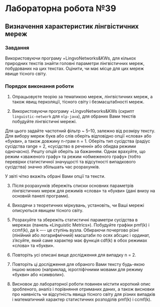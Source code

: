 # Лабораторна робота №39

## Визначення характеристик лінгвістичних мереж 

### Завдання

Використовуючи програму +LingvoNetworks&KWs, для кількох природних текстів знайти головні параметри лінгвістичних мереж, побудованих на цих текстах.
Оцінити, чи має місце для цих мереж явище тісного світу. 

### Порядок виконання роботи

1. Опрацьовуєте теорію за тематикою мереж, лінгвістичних мереж, а також явищ перколяції, тісного світу і безмасштабності мереж.

2. Використовуючи програму +LingvoNetworks&KWs (скрипт `linguistic-network` для `nlp-java`), для обраних Вами текстів побудуйте лінгвістичні мережі.

Для цього задайте частотний фільтр ~ 5&ndash;10, залежно від розміру тексту.
Для вибору мереж букв або слів оберіть відповідно опції «слова» або  «букви», а також довжину n-грам n = 1.
Оберіть тип сусідства (радіус сусідства range = 2, «сусідство в реченні» або обидва режими одночасно).
Решту опцій оберіть за бажанням.
Однак врахуйте, що режим «зваженого графу» та режим «обмеженого графу» (тобто перевірки статистичної значущості та відсутності випадкового сусідства) значно збільшать час розрахунків.

У звіті чітко вкажіть обрані Вами опції та тексти.

3. Після розрахунків збережіть списки основних параметрів лінгвістичних мереж для режимів «слова» та «букви» (дані внизу на основній панелі програми).

4. Виходячи з теоретичних міркувань, установіть, чи Ваші мережі описуються явищем тісного світу.

5. Розрахуйте та збережіть статистичні параметри сусідства в мережах (панель «Linguistic Metrics»).
Побудуйте графіки pmf(k) і ccmf(k), де k –-- це ступінь вузла.
Обираючи почергово різні (лінійний або логарифмічний) масштаби по осях абсцис і ординат, з’ясуйте, який саме характер має функція cdf(k) в обох режимах «слова» та «букви».

6. Повторіть усі описані вище дослідження для випадку n = 2.

7. Повторіть ці дослідження для обраного Вами тексту будь-якою іншою мовою (наприклад, ієрогліфічними мовами для режиму «букви» або «символи»).

8. Висновок до лабораторної роботи повинен містити короткий опис зробленого, аналіз і порівняння отриманих даних, а також висновки про наявність чи відсутність явища тісного світу для різних випадків і математичний характер статистичних розподілів pmf(k) і ccmf(k).
